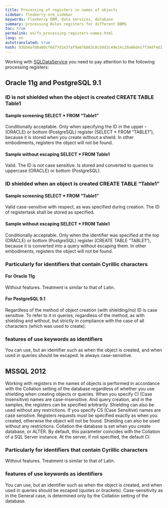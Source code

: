 ```yaml
--- 
title: Processing of registers in names of objects 
sidebar: flexberry-orm_sidebar 
keywords: Flexberry ORM, data services, database 
summary: processing Rules registers for different DBMS 
toc: true 
permalink: en/fo_processing-registers-names.html 
lang: en 
autotranslated: true 
hash: 93bb4afd8a08cf6d77d1e37af9a67b863c8cb9d3c49e14c29a66de1ff34df4d1 
--- 
```


Working with [SQLDataService](fo_sql-data-service.html) you need to pay attention to the following processing registers: 

## Oracle 11g and PostgreSQL 9.1 

### ID is not shielded when the object is created CREATE TABLE Table1 

#### Sample screening SELECT * FROM “Table1” 

Conditionally acceptable. Only when specifying the ID in the upper - (ORACLE) or bottom (PostgreSQL) register (SELECT * FROM “TABLE1”), because it is stored when you create without a shield. In other embodiments, registers the object will not be found. 

#### Sample without escaping SELECT * FROM Table1 

Valid. The ID is not case sensitive. Is stored and converted to queries to uppercase (ORACLE) or bottom (PostgreSQL). 

### ID shielded when an object is created CREATE TABLE “Table1” 

#### Sample screening SELECT * FROM “Table1” 

Valid case-sensitive with respect, as was specified during creation. The ID of registertask shall be stored as specified. 

#### Sample without escaping SELECT * FROM Table1 

Conditionally acceptable. Only when the identifier was specified at the top (ORACLE) or bottom (PostgreSQL) register (CREATE TABLE “TABLE1”), because it is converted into a query without escaping them. In other embodiments, registers the object will not be found. 

### Particularly for identifiers that contain Cyrillic characters 

#### For Oracle 11g 

Without features. Treatment is similar to that of Latin. 

#### For PostgreSQL 9.1 

Regardless of the method of object creation (with shielding/no) ID is case sensitive. To refer to it in queries, regardless of the method, as with shielding and without, but strictly in compliance with the case of all characters (which was used to create). 

### features of use keywords as identifiers 

You can use, but an identifier such as when the object is created, and when used in queries should be escaped. Ie always case-sensitive. 

## MSSQL 2012 

Working with registers in the names of objects is performed in accordance with the Collation setting of the database regardless of whether you use shielding when creating objects or queries. When you specify CI (Case Insensitive) names are case-insensitive. And query creation, and in the samples, the registers can be specified arbitrarily. Shielding can also be used without any restrictions. If you specify CS (Case Sensitive) names are case sensitive. Registers requests must be specified exactly as when you created, otherwise the object will not be found. Shielding can also be used without any restrictions. Collation the database is set when you create database, or ALTER. By default, this parameter coincides with the Collation of a SQL Server instance. At the server, if not specified, the default CI. 

### Particularly for identifiers that contain Cyrillic characters 

Without features. Treatment is similar to that of Latin. 

### features of use keywords as identifiers 

You can use, but an identifier such as when the object is created, and when used in queries should be escaped (quotes or brackets). Case-sensitivity as in the General case, is determined only by the Collation setting of the database. 



